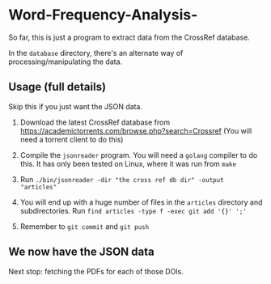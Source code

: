 # Word-Frequency-Analysis-

So far, this is just a program to extract data from the CrossRef database.

In the `database` directory, there's an alternate way of processing/manipulating the data.

## Usage (full details)

Skip this if you just want the JSON data.

1. Download the latest CrossRef database from https://academictorrents.com/browse.php?search=Crossref
(You will need a torrent client to do this)

2. Compile the `jsonreader` program. You will need a `golang` compiler to do this. It has only
been tested on Linux, where it was run from `make`

3. Run `./bin/jsonreader -dir "the cross ref db dir" -output "articles"`

4. You will end up with a huge number of files in the `articles` directory and subdirectories.
Run `find articles -type f -exec git add '{}' ';'`

5. Remember to `git commit` and `git push`

## We now have the JSON data

Next stop: fetching the PDFs for each of those DOIs.



